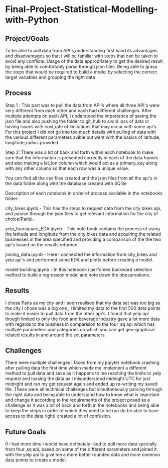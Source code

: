 # Final-Project-Statistical-Modelling-with-Python

## Project/Goals
To be able to pull data from API's,understanding first hand its advantages and disadvantages so that I will be familiar with steps that can be taken to avoid any conflicts. Usage of the data appropriately to get the desired result by being able to comfortably parse through json files.
Being able to grasp the steps that would be required to build a model by selecting the correct target variables and grouping the right data

## Process
Step 1 : This part was to pull the data from API's where all three API's were very different from each other and each had different challenges. After multiple attempts on each API, I understood the importance of saving the json file and also pushing the folder to git_hub to avoid loss of data or having issues with cost,rate of limitations that may occur with some api's. For this project I did not go into too much details with pulling  of data with the various different parameters avible but went with the basics of latitude, longitude,radius provided.

Step 2: There was a lot of back and forth within each notebook to make sure that the information is presented correctly in each of the data frames and also making a lat_lon column which would act as a primary_key along with any other column so that each row was a unique value.

You can find all the csv files created and the json files from all the api's in the data folder along with the database created with SQlite

Description of each notebook in order of process available in the notebooks folder:

city_bikes.ipynb - This has the steps to request data from the city bikes api, and pasrse through the json files to get relevant information for the city of choice(Paris).

yelp_foursquare_EDA.ipynb -  This note book contains the process of using the latitude and longitude from the city bikes data and acquiring the related businesses in the area specified and providing a comparison of the the two api's based on the results returned. 

joining_data.ipynb - Here I connected the information from city_bikes and yelp api's and performed some EDA and plotts before creating a model.

model-building.ipynb - In this notebook i perfomed backward selection method to build a regression model and note down the obeservations.


## Results
I chose Paris as my city and I soon realised that my data set was too big as the city I chose was a big one , I limited my data to  the first 500 data points to make it easier to pull data from the other api's. I found that yelp api though limited to only the food and beverage industry gave a lot more data with regards to the business in comparision to the four_sq api which has multiple parameters and categories on which you can get geo-graphical related results in and around the set parameters.

## Challenges 
There were multiple challenges I faced from my jupyter notebook crashing after pulling data the first time which made me implement a different method to pull data and save as it happens to me reaching the limits to yelp request and loosing the data as I misunderstood midnight UTC for just midnight and ran my get request again and ended up re-writing my saved file.
These were all technical challenges but simultaneously parsing through the right data and being able to understand how to know what is important and change it according to the requirements of the project posed as a challenge as it was a lot of back and forth in the notebooks and being able to keep the steps in order of which they need  to be run (to be able to have access to the data right) created a lot of confusion.

## Future Goals
If  i had more time i would have definately liked to pull more data specially from four_sq api, based on some of the different parameters and joined it with the yelp api to give me a more better rounded data and more common data points to create a model. 
